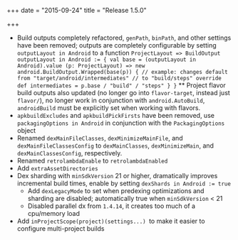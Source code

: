 +++
date = "2015-09-24"
title = "Release 1.5.0"

+++


* Build outputs completely refactored, `genPath`, `binPath`, and other settings have been removed; outputs are completely configurable by setting `outputLayout in Android` to a function `ProjectLayout => BuildOutput outputLayout in Android := { val base = (outputLayout in Android).value (p: ProjectLayout) => new android.BuildOutput.Wrapped(base(p)) { // example: changes default from "target/android/intermediates" // to "build/steps" override def intermediates = p.base / "build" / "steps" } }`
** Project flavor build outputs also updated (no longer go into `flavor-target`, instead just `flavor/`), no longer work in conjunction with `android.AutoBuild`, `androidBuild` must be explicitly set when working with flavors.
* `apkbuildExcludes` and `apkbuildPickFirsts` have been removed, use `packagingOptions in Android` in conjunction with the `PackagingOptions` object
* Renamed `dexMainFileClasses`, `dexMinimizeMainFile`, and `dexMainFileClassesConfig` to `dexMainClasses`, `dexMinimizeMain`, and `dexMainClassesConfig`, respectively.
* Renamed `retrolambdaEnable` to `retrolambdaEnabled`
* Add `extraAssetDirectories`
* Dex sharding with `minSdkVersion` 21 or higher, dramatically improves incremental build times, enable by setting `dexShards in Android := true`
  * Add `dexLegacyMode` to set when predexing optimizations and sharding are disabled; automatically true when `minSdkVersion` < 21
  * Disabled parallel dx from `1.4.14`, it creates too much of a cpu/memory load
* Add `inProjectScope(project)(settings...) `to make it easier to configure multi-project builds
